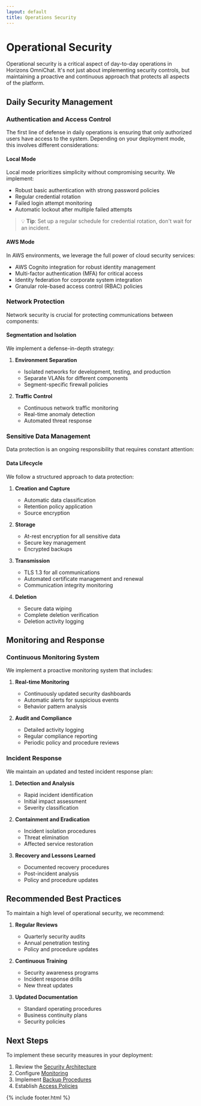 ```yaml
---
layout: default
title: Operations Security
---
```


# Operational Security

Operational security is a critical aspect of day-to-day operations in Horizons OmniChat. It's not just about implementing security controls, but maintaining a proactive and continuous approach that protects all aspects of the platform.

## Daily Security Management

### Authentication and Access Control

The first line of defense in daily operations is ensuring that only authorized users have access to the system. Depending on your deployment mode, this involves different considerations:

#### Local Mode
Local mode prioritizes simplicity without compromising security. We implement:

- Robust basic authentication with strong password policies
- Regular credential rotation
- Failed login attempt monitoring
- Automatic lockout after multiple failed attempts

> 💡 **Tip**: Set up a regular schedule for credential rotation, don't wait for an incident.

#### AWS Mode
In AWS environments, we leverage the full power of cloud security services:

- AWS Cognito integration for robust identity management
- Multi-factor authentication (MFA) for critical access
- Identity federation for corporate system integration
- Granular role-based access control (RBAC) policies

### Network Protection

Network security is crucial for protecting communications between components:

#### Segmentation and Isolation
We implement a defense-in-depth strategy:

1. **Environment Separation**
   - Isolated networks for development, testing, and production
   - Separate VLANs for different components
   - Segment-specific firewall policies

2. **Traffic Control**
   - Continuous network traffic monitoring
   - Real-time anomaly detection
   - Automated threat response

### Sensitive Data Management

Data protection is an ongoing responsibility that requires constant attention:

#### Data Lifecycle
We follow a structured approach to data protection:

1. **Creation and Capture**
   - Automatic data classification
   - Retention policy application
   - Source encryption

2. **Storage**
   - At-rest encryption for all sensitive data
   - Secure key management
   - Encrypted backups

3. **Transmission**
   - TLS 1.3 for all communications
   - Automated certificate management and renewal
   - Communication integrity monitoring

4. **Deletion**
   - Secure data wiping
   - Complete deletion verification
   - Deletion activity logging

## Monitoring and Response

### Continuous Monitoring System

We implement a proactive monitoring system that includes:

1. **Real-time Monitoring**
   - Continuously updated security dashboards
   - Automatic alerts for suspicious events
   - Behavior pattern analysis

2. **Audit and Compliance**
   - Detailed activity logging
   - Regular compliance reporting
   - Periodic policy and procedure reviews

### Incident Response

We maintain an updated and tested incident response plan:

1. **Detection and Analysis**
   - Rapid incident identification
   - Initial impact assessment
   - Severity classification

2. **Containment and Eradication**
   - Incident isolation procedures
   - Threat elimination
   - Affected service restoration

3. **Recovery and Lessons Learned**
   - Documented recovery procedures
   - Post-incident analysis
   - Policy and procedure updates

## Recommended Best Practices

To maintain a high level of operational security, we recommend:

1. **Regular Reviews**
   - Quarterly security audits
   - Annual penetration testing
   - Policy and procedure updates

2. **Continuous Training**
   - Security awareness programs
   - Incident response drills
   - New threat updates

3. **Updated Documentation**
   - Standard operating procedures
   - Business continuity plans
   - Security policies

## Next Steps

To implement these security measures in your deployment:

1. Review the [Security Architecture](../architecture/security.md)
2. Configure [Monitoring](monitoring.md)
3. Implement [Backup Procedures](backup.md)
4. Establish [Access Policies](configuration.md#authentication)

{% include footer.html %}
